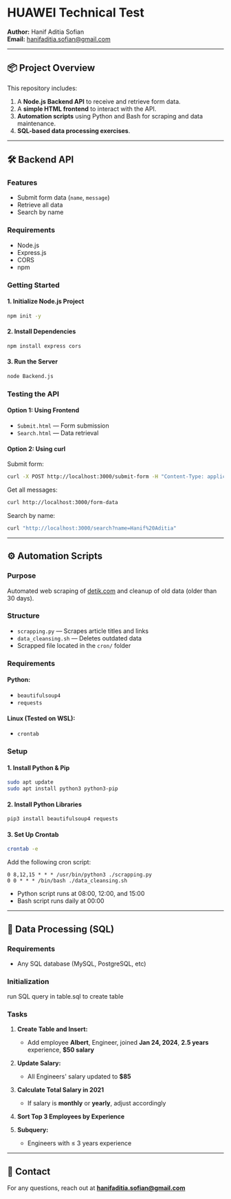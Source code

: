 # HUAWEI Technical Test

**Author:** Hanif Aditia Sofian  
**Email:** hanifaditia.sofian@gmail.com  

---

## 📦 Project Overview

This repository includes:
1. A **Node.js Backend API** to receive and retrieve form data.
2. A **simple HTML frontend** to interact with the API.
3. **Automation scripts** using Python and Bash for scraping and data maintenance.
4. **SQL-based data processing exercises**.

---

## 🛠️ Backend API

### Features

- Submit form data (`name`, `message`)
- Retrieve all data
- Search by name

### Requirements

- Node.js
- Express.js
- CORS
- npm

### Getting Started

#### 1. Initialize Node.js Project
```bash
npm init -y
```

#### 2. Install Dependencies
```bash
npm install express cors
```

#### 3. Run the Server
```bash
node Backend.js
```

### Testing the API

#### Option 1: Using Frontend
- `Submit.html` — Form submission
- `Search.html` — Data retrieval

#### Option 2: Using curl

Submit form:
```bash
curl -X POST http://localhost:3000/submit-form -H "Content-Type: application/json" -d "{\"name\": \"Hanif Aditia\", \"message\": \"Hallo\"}"
```

Get all messages:
```bash
curl http://localhost:3000/form-data
```

Search by name:
```bash
curl "http://localhost:3000/search?name=Hanif%20Aditia"
```

---

## ⚙️ Automation Scripts

### Purpose

Automated web scraping of [detik.com](https://www.detik.com) and cleanup of old data (older than 30 days).

### Structure

- `scrapping.py` — Scrapes article titles and links
- `data_cleansing.sh` — Deletes outdated data
- Scrapped file located in the `cron/` folder

### Requirements

#### Python:
- `beautifulsoup4`
- `requests`

#### Linux (Tested on WSL):
- `crontab`

### Setup

#### 1. Install Python & Pip
```bash
sudo apt update
sudo apt install python3 python3-pip
```

#### 2. Install Python Libraries
```bash
pip3 install beautifulsoup4 requests
```

#### 3. Set Up Crontab
```bash
crontab -e
```

Add the following cron script:
```
0 8,12,15 * * * /usr/bin/python3 ./scrapping.py
0 0 * * * /bin/bash ./data_cleansing.sh
```

- Python script runs at 08:00, 12:00, and 15:00
- Bash script runs daily at 00:00

---

## 🧮 Data Processing (SQL)

### Requirements

- Any SQL database (MySQL, PostgreSQL, etc)

### Initialization
run SQL query in table.sql to create table
### Tasks

1. **Create Table and Insert:**
   - Add employee **Albert**, Engineer, joined **Jan 24, 2024**, **2.5 years** experience, **$50 salary**

2. **Update Salary:**
   - All Engineers' salary updated to **$85**

3. **Calculate Total Salary in 2021**
   - If salary is **monthly** or **yearly**, adjust accordingly

4. **Sort Top 3 Employees by Experience**

5. **Subquery:**
   - Engineers with ≤ 3 years experience

---

## 📩 Contact

For any questions, reach out at **hanifaditia.sofian@gmail.com**
